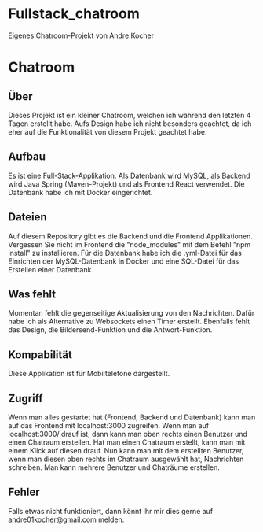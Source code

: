 # Fullstack_chatroom
Eigenes Chatroom-Projekt von Andre Kocher

# Chatroom
## Über
Dieses Projekt ist ein kleiner Chatroom, welchen ich während den letzten 4 Tagen erstellt habe. Aufs Design habe ich nicht besonders geachtet, da ich eher auf die Funktionalität von diesem Projekt geachtet habe.
## Aufbau
Es ist eine Full-Stack-Applikation. Als Datenbank wird MySQL, als Backend wird Java Spring (Maven-Projekt) und als Frontend React verwendet. Die Datenbank habe ich mit Docker eingerichtet.
## Dateien
Auf diesem Repository gibt es die Backend und die Frontend Applikationen. Vergessen Sie nicht im Frontend die "node_modules" mit dem Befehl "npm install" zu installieren. Für die Datenbank habe ich die .yml-Datei für das Einrichten der MySQL-Datenbank in Docker und eine SQL-Datei für das Erstellen einer Datenbank.
## Was fehlt
Momentan fehlt die gegenseitige Aktualisierung von den Nachrichten. Dafür habe ich als Alternative zu Websockets einen Timer erstellt. Ebenfalls fehlt das Design, die Bildersend-Funktion und die Antwort-Funktion.
## Kompabilität
Diese Applikation ist für Mobiltelefone dargestellt.
## Zugriff
Wenn man alles gestartet hat (Frontend, Backend und Datenbank) kann man auf das Frontend mit localhost:3000 zugreifen. Wenn man auf localhost:3000/ drauf ist, dann kann man oben rechts einen Benutzer und einen Chatraum erstellen. Hat man einen Chatraum erstellt, kann man mit einem Klick auf diesen drauf. Nun kann man mit dem erstellten Benutzer, wenn man diesen oben rechts im Chatraum ausgewählt hat, Nachrichten schreiben. Man kann mehrere Benutzer und Chaträume erstellen.
## Fehler
Falls etwas nicht funktioniert, dann könnt Ihr mir dies gerne auf andre01kocher@gmail.com melden.
